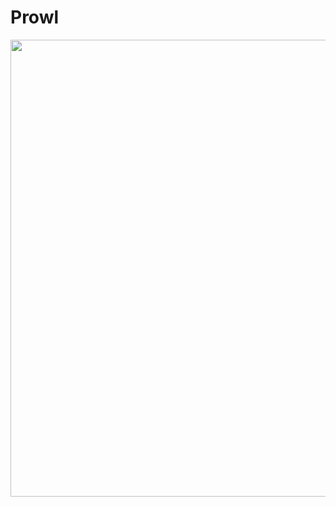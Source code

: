# Prowl
 
<img src="https://github.com/williambout/Prowl/assets/1472639/b36ad608-1886-4e44-aad3-46dc89b8c60b" width="782" height="731">
